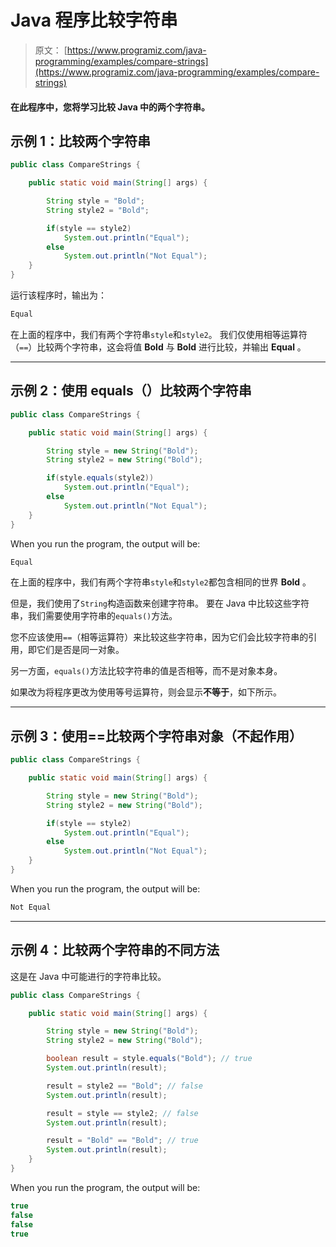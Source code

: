 # Java 程序比较字符串

> 原文： [https://www.programiz.com/java-programming/examples/compare-strings](https://www.programiz.com/java-programming/examples/compare-strings)

#### 在此程序中，您将学习比较 Java 中的两个字符串。

## 示例 1：比较两个字符串

```java
public class CompareStrings {

    public static void main(String[] args) {

        String style = "Bold";
        String style2 = "Bold";

        if(style == style2)
            System.out.println("Equal");
        else
            System.out.println("Not Equal");
    }
}
```

运行该程序时，输出为：

```java
Equal
```

在上面的程序中，我们有两个字符串`style`和`style2`。 我们仅使用相等运算符（`==`）比较两个字符串，这会将值 **Bold** 与 **Bold** 进行比较，并输出 **Equal** 。

* * *

## 示例 2：使用 equals（）比较两个字符串

```java
public class CompareStrings {

    public static void main(String[] args) {

        String style = new String("Bold");
        String style2 = new String("Bold");

        if(style.equals(style2))
            System.out.println("Equal");
        else
            System.out.println("Not Equal");
    }
}
```

When you run the program, the output will be:

```java
Equal
```

在上面的程序中，我们有两个字符串`style`和`style2`都包含相同的世界 **Bold** 。

但是，我们使用了`String`构造函数来创建字符串。 要在 Java 中比较这些字符串，我们需要使用字符串的`equals()`方法。

您不应该使用`==`（相等运算符）来比较这些字符串，因为它们会比较字符串的引用，即它们是否是同一对象。

另一方面，`equals()`方法比较字符串的值是否相等，而不是对象本身。

如果改为将程序更改为使用等号运算符，则会显示**不等于**，如下所示。

* * *

## 示例 3：使用==比较两个字符串对象（不起作用）

```java
public class CompareStrings {

    public static void main(String[] args) {

        String style = new String("Bold");
        String style2 = new String("Bold");

        if(style == style2)
            System.out.println("Equal");
        else
            System.out.println("Not Equal");
    }
}
```

When you run the program, the output will be:

```java
Not Equal
```

* * *

## 示例 4：比较两个字符串的不同方法

这是在 Java 中可能进行的字符串比较。

```java
public class CompareStrings {

    public static void main(String[] args) {

        String style = new String("Bold");
        String style2 = new String("Bold");

        boolean result = style.equals("Bold"); // true
        System.out.println(result);

        result = style2 == "Bold"; // false
        System.out.println(result);

        result = style == style2; // false
        System.out.println(result);

        result = "Bold" == "Bold"; // true
        System.out.println(result);
    }
}
```

When you run the program, the output will be:

```java
true
false
false
true
```